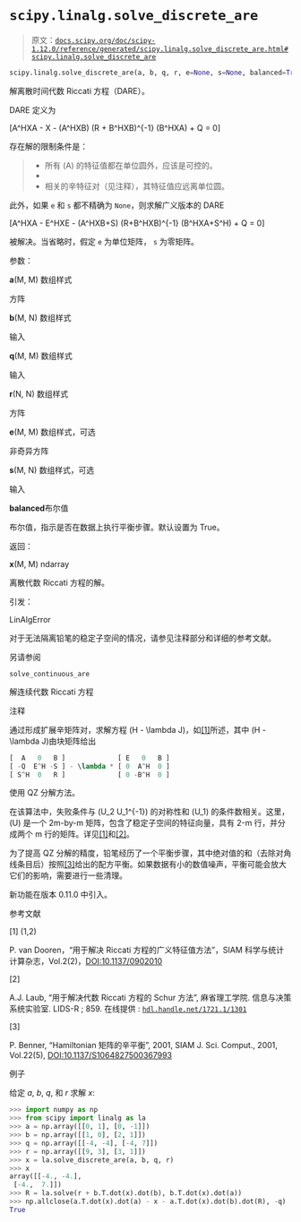 # `scipy.linalg.solve_discrete_are`

> 原文：[`docs.scipy.org/doc/scipy-1.12.0/reference/generated/scipy.linalg.solve_discrete_are.html#scipy.linalg.solve_discrete_are`](https://docs.scipy.org/doc/scipy-1.12.0/reference/generated/scipy.linalg.solve_discrete_are.html#scipy.linalg.solve_discrete_are)

```py
scipy.linalg.solve_discrete_are(a, b, q, r, e=None, s=None, balanced=True)
```

解离散时间代数 Riccati 方程（DARE）。

DARE 定义为

\[A^HXA - X - (A^HXB) (R + B^HXB)^{-1} (B^HXA) + Q = 0\]

存在解的限制条件是：

> +   所有 \(A\) 的特征值都在单位圆外，应该是可控的。
> +   
> +   相关的辛特征对（见注释），其特征值应远离单位圆。

此外，如果 `e` 和 `s` 都不精确为 `None`，则求解广义版本的 DARE

\[A^HXA - E^HXE - (A^HXB+S) (R+B^HXB)^{-1} (B^HXA+S^H) + Q = 0\]

被解决。当省略时，假定 `e` 为单位矩阵， `s` 为零矩阵。

参数：

**a**(M, M) 数组样式

方阵

**b**(M, N) 数组样式

输入

**q**(M, M) 数组样式

输入

**r**(N, N) 数组样式

方阵

**e**(M, M) 数组样式，可选

非奇异方阵

**s**(M, N) 数组样式，可选

输入

**balanced**布尔值

布尔值，指示是否在数据上执行平衡步骤。默认设置为 True。

返回：

**x**(M, M) ndarray

离散代数 Riccati 方程的解。

引发：

LinAlgError

对于无法隔离铅笔的稳定子空间的情况，请参见注释部分和详细的参考文献。

另请参阅

`solve_continuous_are`

解连续代数 Riccati 方程

注释

通过形成扩展辛矩阵对，求解方程 \(H - \lambda J\)，如[[1]](#rd293c2673a30-1)所述，其中 \(H - \lambda J\)由块矩阵给出

```py
[  A   0   B ]             [ E   0   B ]
[ -Q  E^H -S ] - \lambda * [ 0  A^H  0 ]
[ S^H  0   R ]             [ 0 -B^H  0 ] 
```

使用 QZ 分解方法。

在该算法中，失败条件与 \(U_2 U_1^{-1}\) 的对称性和 \(U_1\) 的条件数相关。这里，\(U\) 是一个 2m-by-m 矩阵，包含了稳定子空间的特征向量，具有 2-m 行，并分成两个 m 行的矩阵。详见[[1]](#rd293c2673a30-1)和[[2]](#rd293c2673a30-2)。

为了提高 QZ 分解的精度，铅笔经历了一个平衡步骤，其中绝对值的和（去除对角线条目后）按照[[3]](#rd293c2673a30-3)给出的配方平衡。如果数据有小的数值噪声，平衡可能会放大它们的影响，需要进行一些清理。

新功能在版本 0.11.0 中引入。

参考文献

[1] (1,2)

P. van Dooren，“用于解决 Riccati 方程的广义特征值方法”，SIAM 科学与统计计算杂志，Vol.2(2)，[DOI:10.1137/0902010](https://doi.org/10.1137/0902010)

[2]

A.J. Laub, “用于解决代数 Riccati 方程的 Schur 方法”, 麻省理工学院. 信息与决策系统实验室. LIDS-R ; 859\. 在线提供 : [`hdl.handle.net/1721.1/1301`](http://hdl.handle.net/1721.1/1301)

[3]

P. Benner, “Hamiltonian 矩阵的辛平衡”, 2001, SIAM J. Sci. Comput., 2001, Vol.22(5), [DOI:10.1137/S1064827500367993](https://doi.org/10.1137/S1064827500367993)

例子

给定 *a*, *b*, *q*, 和 *r* 求解 *x*:

```py
>>> import numpy as np
>>> from scipy import linalg as la
>>> a = np.array([[0, 1], [0, -1]])
>>> b = np.array([[1, 0], [2, 1]])
>>> q = np.array([[-4, -4], [-4, 7]])
>>> r = np.array([[9, 3], [3, 1]])
>>> x = la.solve_discrete_are(a, b, q, r)
>>> x
array([[-4., -4.],
 [-4.,  7.]])
>>> R = la.solve(r + b.T.dot(x).dot(b), b.T.dot(x).dot(a))
>>> np.allclose(a.T.dot(x).dot(a) - x - a.T.dot(x).dot(b).dot(R), -q)
True 
```
